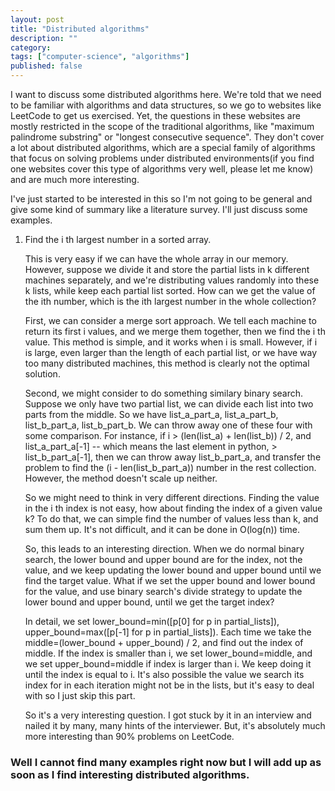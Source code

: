 ```yaml
---
layout: post
title: "Distributed algorithms"
description: ""
category: 
tags: ["computer-science", "algorithms"]
published: false
---
```



I want to discuss some distributed algorithms here. We're told that we need to be familiar with algorithms and data structures, so we go to websites like LeetCode to get us exercised. Yet, the questions in these websites are mostly restricted in the scope of the traditional algorithms, like "maximum palindrome substring" or "longest consecutive sequence". They don't cover a lot about distributed algorithms, which are a special family of algorithms that focus on solving problems under distributed environments(if you find one websites cover this type of algorithms very well, please let me know) and are much more interesting.

I've just started to be interested in this so I'm not going to be general and give some kind of summary like a literature survey. I'll just discuss some examples.


1.  Find the i th largest number in a sorted array. 

	This is very easy if we can have the whole array in our memory. However, suppose we divide it and store the partial lists in k different machines separately, and we're distributing values randomly into these k lists, while keep each partial list sorted. How can we get the value of the ith number, which is the ith largest number in the whole collection?

	First, we can consider a merge sort approach. We tell each machine to return its first i values, and we merge them together, then we find the i th value. This method is simple, and it works when i is small. However, if i is large, even larger than the length of each partial list, or we have way too many distributed machines, this method is clearly not the optimal solution.

	Second, we might consider to do something similary binary search. Suppose we only have two partial list, we can divide each list into two parts from the middle. So we have list_a_part_a, list_a_part_b, list_b_part_a, list_b_part_b. We can throw away one of these four with some comparison. For instance, if i > (len(list_a) + len(list_b)) / 2, and list_a_part_a[-1] -- which means the last element in python, > list_b_part_a[-1], then we can throw away list_b_part_a, and transfer the problem to find the (i - len(list_b_part_a)) number in the rest collection. However, the method doesn't scale up neither.

	So we might need to think in very different directions. Finding the value in the i th index is not easy, how about finding the index of a given value k? To do that, we can simple find the number of values less than k, and sum them up. It's not difficult, and it can be done in O(log(n)) time. 

	So, this leads to an interesting direction. When we do normal binary search, the lower bound and upper bound are for the index, not the value, and we keep updating the lower bound and upper bound until we find the target value. What if we set the upper bound and lower bound for the value, and use binary search's divide strategy to update the lower bound and upper bound, until we get the target index?

	In detail, we set lower_bound=min([p[0] for p in partial_lists]), upper_bound=max([p[-1] for p in partial_lists]). Each time we take the middle=(lower_bound + upper_bound) / 2, and find out the index of middle. If the index is smaller than i, we set lower_bound=middle, and we set upper_bound=middle if index is larger than i. We keep doing it until the index is equal to i. It's also possible the value we search its index for in each iteration might not be in the lists, but it's easy to deal with so I just skip this part. 

	So it's a very interesting question. I got stuck by it in an interview and nailed it by many, many hints of the interviewer. But, it's absolutely much more interesting than 90% problems on LeetCode.


### Well I cannot find many examples right now but I will add up as soon as I find interesting distributed algorithms.

